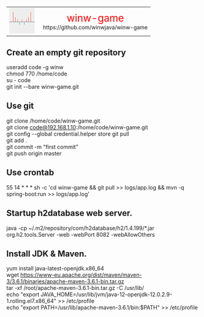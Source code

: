 <table style="border:0">
	<tr align="center">
		<td><img src="./docs/winwgame.png"></img>&nbsp;&nbsp;</td>
		<td><span style="color:red;font-size:26px">winw-game</span><br/>
			<a style="text-decoration:none">https://github.com/winwjava/winw-game</a></td>
	</tr>
</table>

## Create an empty git repository
useradd code -g winw  
chmod 770 /home/code  
su - code  
git init --bare winw-game.git  

## Use git
git clone /home/code/winw-game.git  
git clone code@192.168.1.10:/home/code/winw-game.git  
git config --global credential.helper store
git pull  
git add .  
git commit -m "first commit"  
git push origin master  

## Use crontab
55 14 * * * sh -c 'cd winw-game && git pull >> logs/app.log && mvn -q spring-boot:run >> logs/app.log'  

## Startup h2database web server.
java -cp ~/.m2/repository/com/h2database/h2/1.4.199/*.jar org.h2.tools.Server -web -webPort 8082 -webAllowOthers  

## Install JDK & Maven.
yum install java-latest-openjdk.x86_64  
wget https://www-eu.apache.org/dist/maven/maven-3/3.6.1/binaries/apache-maven-3.6.1-bin.tar.gz  
tar -xf /root/apache-maven-3.6.1-bin.tar.gz -C /usr/lib/  
echo "export JAVA_HOME=/usr/lib/jvm/java-12-openjdk-12.0.2.9-1.rolling.el7.x86_64" >> /etc/profile  
echo "export PATH=/usr/lib/apache-maven-3.6.1/bin:$PATH" >> /etc/profile  
